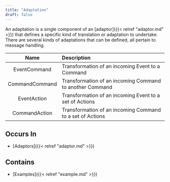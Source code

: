 ```yaml
---
title: "Adaptation"
draft: false
---
```


An adaptation is a single component of an 
[adaptor]({{< relref "adaptor.md" >}}) that defines a specific kind of 
translation or adaptation to undertake. There are several kinds of 
adaptations that can be defined, all pertain to message handling. 

|      Name      | Description                                               |
|:--------------:|:----------------------------------------------------------|
|  EventCommand  | Transformation of an incoming Event to a Command          |
| CommandCommand | Transformation of an incoming Command to another Command  |
|  EventAction   | Transformation of an incoming Event to a set of Actions   |
| CommandAction  | Transformation of an incoming Command to a set of Actions |


## Occurs In
* [Adaptors]({{< relref "adaptor.md" >}})

## Contains
* [Examples]({{< relref "example.md" >}})
